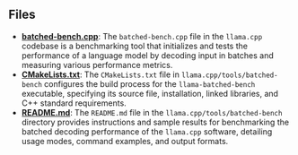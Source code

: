 
## Files
- **[batched-bench.cpp](batched-bench/batched-bench.cpp.driver.md)**: The `batched-bench.cpp` file in the `llama.cpp` codebase is a benchmarking tool that initializes and tests the performance of a language model by decoding input in batches and measuring various performance metrics.
- **[CMakeLists.txt](batched-bench/CMakeLists.txt.driver.md)**: The `CMakeLists.txt` file in `llama.cpp/tools/batched-bench` configures the build process for the `llama-batched-bench` executable, specifying its source file, installation, linked libraries, and C++ standard requirements.
- **[README.md](batched-bench/README.md.driver.md)**: The `README.md` file in the `llama.cpp/tools/batched-bench` directory provides instructions and sample results for benchmarking the batched decoding performance of the `llama.cpp` software, detailing usage modes, command examples, and output formats.
